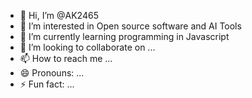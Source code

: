 - 👋 Hi, I’m @AK2465
- 👀 I’m interested in Open source software and AI Tools
- 🌱 I’m currently learning programming in Javascript
- 💞️ I’m looking to collaborate on ...
- 📫 How to reach me ...
- 😄 Pronouns: ...
- ⚡ Fun fact: ...

<!---
AK2465/AK2465 is a ✨ special ✨ repository because its `README.md` (this file) appears on your GitHub profile.
You can click the Preview link to take a look at your changes.
--->
